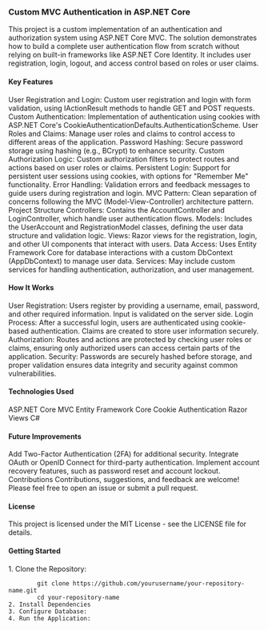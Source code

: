 <h3>Custom MVC Authentication in ASP.NET Core</h3>
    This project is a custom implementation of an authentication and authorization system using ASP.NET Core MVC. The solution demonstrates how to build a       complete user authentication flow from scratch without relying on built-in frameworks like ASP.NET Core Identity. It includes user registration,             login, logout, and access control based on roles or user claims.

<h4>Key Features</h4>
    User Registration and Login: Custom user registration and login with form validation, using IActionResult methods to handle GET and POST requests.
    Custom Authentication: Implementation of authentication using cookies with ASP.NET Core's CookieAuthenticationDefaults.AuthenticationScheme.
    User Roles and Claims: Manage user roles and claims to control access to different areas of the application.
    Password Hashing: Secure password storage using hashing (e.g., BCrypt) to enhance security.
    Custom Authorization Logic: Custom authorization filters to protect routes and actions based on user roles or claims.
    Persistent Login: Support for persistent user sessions using cookies, with options for "Remember Me" functionality.
    Error Handling: Validation errors and feedback messages to guide users during registration and login.
    MVC Pattern: Clean separation of concerns following the MVC (Model-View-Controller) architecture pattern.
    Project Structure
    Controllers: Contains the AccountController and LoginController, which handle user authentication flows.
    Models: Includes the UserAccount and RegistrationModel classes, defining the user data structure and validation logic.
    Views: Razor views for the registration, login, and other UI components that interact with users.
    Data Access: Uses Entity Framework Core for database interactions with a custom DbContext (AppDbContext) to manage user data.
    Services: May include custom services for handling authentication, authorization, and user management.
<h4>How It Works</h4>
    User Registration: Users register by providing a username, email, password, and other required information. Input is validated on the server side.
    Login Process: After a successful login, users are authenticated using cookie-based authentication. Claims are created to store user information securely.
    Authorization: Routes and actions are protected by checking user roles or claims, ensuring only authorized users can access certain parts of the application.
    Security: Passwords are securely hashed before storage, and proper validation ensures data integrity and security against common vulnerabilities.
<h4>Technologies Used</h4>
    ASP.NET Core MVC
    Entity Framework Core
    Cookie Authentication
    Razor Views
    C#
<h4>Future Improvements</h4>
    Add Two-Factor Authentication (2FA) for additional security.
    Integrate OAuth or OpenID Connect for third-party authentication.
    Implement account recovery features, such as password reset and account lockout.
    Contributions
    Contributions, suggestions, and feedback are welcome! Please feel free to open an issue or submit a pull request.

<h4>License</h4>
    This project is licensed under the MIT License - see the LICENSE file for details.


<h4>Getting Started</h4>
    1. Clone the Repository:

            git clone https://github.com/yourusername/your-repository-name.git
            cd your-repository-name
    2. Install Dependencies
    3. Configure Database:
    4. Run the Application:
